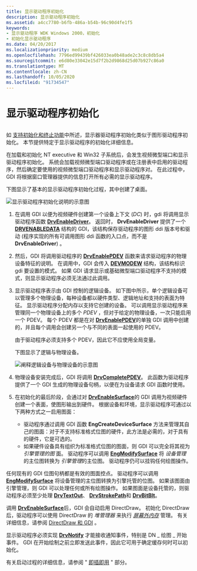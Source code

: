 ```yaml
---
title: 显示驱动程序初始化
description: 显示驱动程序初始化
ms.assetid: a4cc7780-b6fb-486a-b54b-96c90d4fe1f5
keywords:
- 显示驱动程序 WDK Windows 2000，初始化
- 初始化显示驱动程序
ms.date: 04/20/2017
ms.localizationpriority: medium
ms.openlocfilehash: 7796ed99439bf426033ea0b48ade2c3c8c8db5a4
ms.sourcegitcommit: e6d80e33042e15d7f2b2d9868d25d07b927c86a0
ms.translationtype: MT
ms.contentlocale: zh-CN
ms.lasthandoff: 10/05/2020
ms.locfileid: "91734547"
---
```

# <a name="display-driver-initialization"></a>显示驱动程序初始化


## <span id="ddk_display_driver_initialization_gg"></span><span id="DDK_DISPLAY_DRIVER_INITIALIZATION_GG"></span>


如 [支持初始化和终止功能](supporting-initialization-and-termination-functions.md)中所述，显示器驱动程序初始化类似于图形驱动程序初始化。 本节提供特定于显示驱动程序的初始化详细信息。

在加载和初始化 NT executive 和 Win32 子系统后，会发生视频微型端口和显示驱动程序初始化。 系统会加载视频微型端口驱动程序或在注册表中启用的驱动程序，然后确定要使用的视频微型端口驱动程序和显示驱动程序对。 在此过程中，GDI 将根据窗口管理器提供的信息打开所有必需的显示驱动程序。

下图显示了基本的显示驱动程序初始化过程，其中创建了桌面。

![显示驱动程序初始化说明的示意图](images/202-01.png)

1.  在调用 GDI 以便为视频硬件创建第一个设备上下文 (*DC*) 时，gdi 将调用显示驱动程序函数 [**DrvEnableDriver**](/windows/win32/api/winddi/nf-winddi-drvenabledriver)。 返回时， **DrvEnableDriver** 提供了一个 [**DRVENABLEDATA**](/windows/win32/api/winddi/ns-winddi-tagdrvenabledata) 结构的 GDI，该结构保存驱动程序的图形 ddi 版本号和驱动 (程序实现的所有可调用图形 ddi 函数的入口点，而不是 **DrvEnableDriver**) 。

2.  然后，GDI 将调用驱动程序的 [**DrvEnablePDEV**](/windows/win32/api/winddi/nf-winddi-drvenablepdev) 函数来请求驱动程序的物理设备特征的说明。 在调用中，GDI 会传入 [**DEVMODEW**](/windows/win32/api/wingdi/ns-wingdi-devicemodew) 结构，该结构标识 gdi 要设置的模式。 如果 GDI 请求显示或基础微型端口驱动程序不支持的模式，则显示驱动程序必须无法通过此调用。

3.  显示驱动程序表示由 GDI 控制的逻辑设备。 如下图中所示，单个逻辑设备可以管理多个物理设备，每种设备都以硬件类型、逻辑地址和支持的表面为特征。 显示驱动程序分配内存以支持它创建的设备。 可以调用显示驱动程序来管理同一个物理设备上的多个 *PDEV* ，但对于给定的物理设备，一次只能启用一个 PDEV。 每个 PDEV 都是在对 [**DrvEnablePDEV**](/windows/win32/api/winddi/nf-winddi-drvenablepdev)的单独 GDI 调用中创建的，并且每个调用会创建另一个与不同的表面一起使用的 PDEV。

    由于驱动程序必须支持多个 PDEV，因此它不应使用全局变量。

    下图显示了逻辑与物理设备。

    ![阐释逻辑设备与物理设备的示意图](images/202-03.png)

4.  物理设备安装完成后，GDI 将调用 [**DrvCompletePDEV**](/windows/win32/api/winddi/nf-winddi-drvcompletepdev)。 此函数为驱动程序提供了一个 GDI 生成的物理设备句柄，以便在为设备请求 GDI 函数时使用。

5.  在初始化的最后阶段，会通过对 [**DrvEnableSurface**](/windows/win32/api/winddi/nf-winddi-drvenablesurface)的 GDI 调用为视频硬件创建一个表面，使图形输出到硬件。 根据设备和环境，显示驱动程序可通过以下两种方式之一启用图面：
    -   驱动程序通过调用 GDI 函数 **EngCreateDeviceSurface** 方法来管理其自己的图面：对于不支持标准格式位图的硬件，此方法是必需的，对于具有的硬件，它是可选的。
    -   如果硬件设备具有组织为标准格式位图的图面，则 GDI 可以完全将其视为 *引擎管理的图* 面。 驱动程序可以调用 [**EngModifySurface**](/windows/win32/api/winddi/nf-winddi-engmodifysurface) 将 *设备管理* 的主位图转换为 *引擎管理*的主位图。 驱动程序仍可以挂钩任何绘图操作。

任何现有的 GDI 位图句柄都是有效的图面控点。 驱动程序可以调用 [**EngModifySurface**](/windows/win32/api/winddi/nf-winddi-engmodifysurface) 将设备管理的主位图转换为引擎托管的位图。 如果该图面由引擎管理，则 GDI 可以处理任何或所有绘图操作。 如果图面是设备托管的，则驱动程序必须至少处理 [**DrvTextOut**](/windows/win32/api/winddi/nf-winddi-drvtextout)、 [**DrvStrokePath**](/windows/win32/api/winddi/nf-winddi-drvstrokepath)和 [**DrvBitBlt**](/windows/win32/api/winddi/nf-winddi-drvbitblt)。


调用 [**DrvEnableSurface**](/windows/win32/api/winddi/nf-winddi-drvenablesurface)后，GDI 会自动启用 DirectDraw。 初始化 DirectDraw 后，驱动程序可以使用 DirectDraw 的 *堆管理器* 来执行 [*屏幕外内存*](video-present-network-terminology.md#off_screen_memory) 管理。 有关详细信息，请参阅 [DirectDraw 和 GDI](directdraw-and-gdi.md) 。


显示驱动程序必须实现 [**DrvNotify**](/windows/win32/api/winddi/nf-winddi-drvnotify) 才能接收通知事件，特别是 DN \_ 绘图 \_ 开始事件。 GDI 在开始绘制之前立即发送此事件，因此它可用于确定缓存何时可以初始化。

有关启动过程的详细信息，请参阅 " [即插即用](../kernel/introduction-to-plug-and-play.md) " 部分。